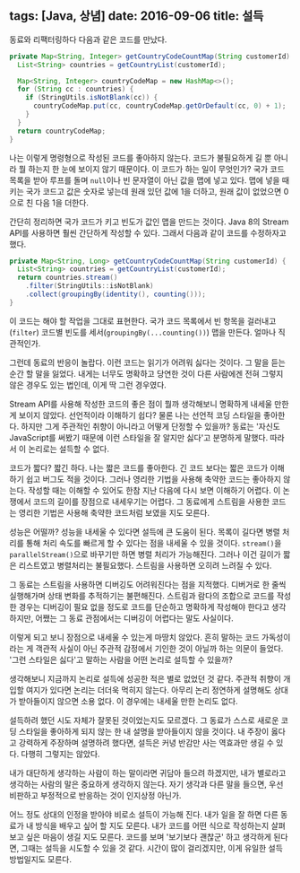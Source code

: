 tags: [Java, 상념]
date: 2016-09-06
title: 설득
---
동료와 리팩터링하다 다음과 같은 코드를 만났다.

```java
private Map<String, Integer> getCountryCodeCountMap(String customerId) {
  List<String> countries = getCountryList(customerId);

  Map<String, Integer> countryCodeMap = new HashMap<>();
  for (String cc : countries) {
    if (StringUtils.isNotBlank(cc)) {
      countryCodeMap.put(cc, countryCodeMap.getOrDefault(cc, 0) + 1);
    }
  }
  return countryCodeMap;
}
```
<!--more-->

나는 이렇게 명령형으로 작성된 코드를 좋아하지 않는다. 코드가 불필요하게 길 뿐 아니라 뭘 하는지 한 눈에 보이지 않기 때문이다. 이 코드가 하는 일이 무엇인가? 국가 코드 목록을 받아 루프를 돌며 `null`이나 빈 문자열이 아닌 값을 맵에 넣고 있다. 맵에 넣을 때 키는 국가 코드고 값은 숫자로 넣는데 원래 있던 값에 1을 더하고, 원래 값이 없었으면 0으로 친 다음 1을 더한다.

간단히 정리하면 국가 코드가 키고 빈도가 값인 맵을 만드는 것이다. Java 8의 Stream API를 사용하면 훨씬 간단하게 작성할 수 있다. 그래서 다음과 같이 코드를 수정하자고 했다.

```java
private Map<String, Long> getCountryCodeCountMap(String customerId) {
  List<String> countries = getCountryList(customerId);
  return countries.stream()
    .filter(StringUtils::isNotBlank)
    .collect(groupingBy(identity(), counting()));
}
```

이 코드는 해야 할 작업을 그대로 표현한다. 국가 코드 목록에서 빈 항목을 걸러내고(`filter`) 코드별 빈도를 세서(`groupingBy(...counting())`) 맵을 만든다. 얼마나 직관적인가.

그런데 동료의 반응이 놀랍다. 이런 코드는 읽기가 어려워 싫다는 것이다. 그 말을 듣는 순간 할 말을 잃었다. 내게는 너무도 명확하고 당연한 것이 다른 사람에겐 전혀 그렇지 않은 경우도 있는 법인데, 이게 딱 그런 경우였다.

Stream API를 사용해 작성한 코드의 좋은 점이 뭘까 생각해보니 명확하게 내세울 만한게 보이지 않았다. 선언적이라 이해하기 쉽다? 물론 나는 선언적 코딩 스타일을 좋아한다. 하지만 그게 주관적인 취향이 아니라고 어떻게 단정할 수 있을까? 동료는 '자신도 JavaScript를 써봤기 때문에 이런 스타일을 잘 알지만 싫다'고 분명하게 말했다. 따라서 이 논리로는 설득할 수 없다.

코드가 짧다? 짧긴 하다. 나는 짧은 코드를 좋아한다. 긴 코드 보다는 짧은 코드가 이해하기 쉽고 버그도 적을 것이다. 그러나 영리한 기법을 사용해 축약한 코드는 좋아하지 않는다. 작성할 때는 이해할 수 있어도 한참 지난 다음에 다시 보면 이해하기 어렵다. 이 논쟁에서 코드의 길이를 장점으로 내세우기는 어렵다. 그 동료에게 스트림을 사용한 코드는 영리한 기법은 사용해 축약한 코드처럼 보였을 지도 모른다.

성능은 어떨까? 성능을 내세울 수 있다면 설득에 큰 도움이 된다. 목록이 길다면 병렬 처리를 통해 처리 속도를 빠르게 할 수 있다는 점을 내세울 수 있을 것이다. `stream()`을 `parallelStream()`으로 바꾸기만 하면 병렬 처리가 가능해진다. 그러나 이건 길이가 짧은 리스트였고 병렬처리는 불필요했다. 스트림을 사용하면 오히려 느려질 수 있다.

그 동료는 스트림을 사용하면 디버깅도 어려워진다는 점을 지적했다. 디버거로 한 줄씩 실행해가며 상태 변화를 추적하기는 불편해진다. 스트림과 람다의 조합으로 코드를 작성한 경우는 디버깅이 필요 없을 정도로 코드를 단순하고 명확하게 작성해야 한다고 생각하지만, 어쨌는 그 동료 관점에서는 디버깅이 어렵다는 말도 사실이다.

이렇게 되고 보니 장점으로 내세울 수 있는게 마땅치 않았다. 흔히 말하는 코드 가독성이라는 게 객관적 사실이 아닌 주관적 감정에서 기인한 것이 아닐까 하는 의문이 들었다. '그런 스타일은 싫다'고 말하는 사람을 어떤 논리로 설득할 수 있을까?

생각해보니 지금까지 논리로 설득에 성공한 적은 별로 없었던 것 같다. 주관적 취향이 개입할 여지가 있다면 논리는 더더욱 먹히지 않는다. 아무리 논리 정연하게 설명해도 상대가 받아들이지 않으면 소용 없다. 이 경우에는 내세울 만한 논리도 없다.

설득하려 했던 시도 자체가 잘못된 것이었는지도 모르겠다. 그 동료가 스스로 새로운 코딩 스타일을 좋아하게 되지 않는 한 내 설명을 받아들이지 않을 것이다. 내 주장이 옳다고 강력하게 주장하며 설명하려 했다면, 설득은 커녕 반감만 사는 역효과만 생길 수 있다. 다행히 그렇지는 않았다.

내가 대단하게 생각하는 사람이 하는 말이라면 귀담아 들으려 하겠지만, 내가 별로라고 생각하는 사람의 말은 중요하게 생각하지 않는다. 자기 생각과 다른 말을 들으면, 우선 비판하고 부정적으로 반응하는 것이 인지상정 아닌가.

어느 정도 상대의 인정을 받아야 비로소 설득이 가능해 진다. 내가 일을 잘 하면 다른 동료가 내 방식을 배우고 싶어 할 지도 모른다. 내가 코드를 어떤 식으로 작성하는지 살펴보고 싶은 마음이 생길 지도 모른다. 코드를 보며 '보기보다 괜찮군' 하고 생각하게 된다면, 그때는 설득을 시도할 수 있을 것 같다. 시간이 많이 걸리겠지만, 이게 유일한 설득 방법일지도 모른다.
